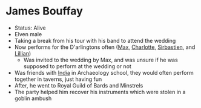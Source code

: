 # James Bouffay
- Status: Alive
- Elven male
- Taking a break from his tour with his band to attend the wedding
- Now performs for the D'arlingtons often ([Max](NPCs/Deceased/Max.md), [Charlotte](NPCs/Living/Charlotte.md), [Sirbastien](NPCs/Living/Sirbastien.md), and [Lillian](NPCs/Living/Lillian.md))
	- Was invited to the wedding by Max, and was unsure if he was supposed to perform at the wedding or not
- Was friends with [India](PCs/Current/India.md) in Archaeology school, they would often perform together in taverns, just having fun
- After, he went to Royal Guild of Bards and Minstrels
- The party helped him recover his instruments which were stolen in a goblin ambush
